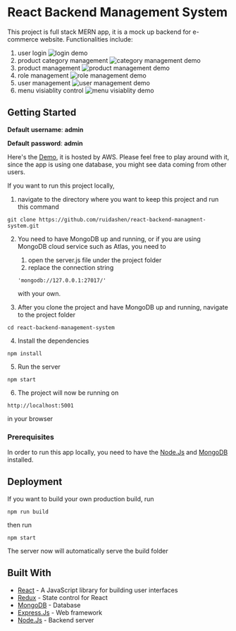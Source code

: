 # React Backend Management System

This project is full stack MERN app, it is a mock up backend for e-commerce website. Functionalities include: 
1. user login
   ![login demo](https://i.ibb.co/jDFqdKL/login.gif)
2. product category management 
   ![category management demo](https://i.ibb.co/m56brGp/category-management.gif)
3. product management
   ![product management demo](https://i.ibb.co/Z85dKp2/product-management.gif)
4. role management 
   ![role management demo](https://i.ibb.co/F5X25fp/role-management.gif)
5. user management 
   ![user management demo](https://i.ibb.co/BVqsMKc/user-management.gif)
6. menu visiablity control 
    ![menu visiablity demo](https://i.ibb.co/GW9yW1m/role-management.gif)

## Getting Started

**Default** **username**: **admin** 

**Default** **password**: **admin**

Here's the [Demo](http://13.59.50.112), it is hosted by AWS. Please feel free to play around with it, since the app is using one database, you might see data coming from other users.

If you want to run this project locally, 

1. navigate to the directory where you want to keep this project and run this command
```
git clone https://github.com/ruidashen/react-backend-managment-system.git
```

2. You need to have MongoDB up and running, or if you are using MongoDB cloud service such as Atlas, you need to 
   1. open the server.js file under the project folder
   2. replace the connection string 
    ```
    'mongodb://127.0.0.1:27017/'
    ```
    with your own.

3. After you clone the project and have MongoDB up and running, navigate to the project folder
```
cd react-backend-management-system
```

4. Install the dependencies
```
npm install
```

5. Run the server
```
npm start
```

6. The project will now be running on
```
http://localhost:5001
```
in your browser


### Prerequisites

In order to run this app locally, you need to have the [Node.Js](https://nodejs.org/en/) and [MongoDB](https://www.mongodb.com/) installed.


## Deployment

If you want to build your own production build, run
```
npm run build
```
then run
```
npm start
```
The server now will automatically serve the build folder

## Built With

* [React](https://reactjs.org/) - A JavaScript library for building user interfaces
* [Redux](https://redux.js.org/) - State control for React
* [MongoDB](https://www.mongodb.com/) - Database
* [Express.Js](https://expressjs.com/) - Web framework
* [Node.Js](https://nodejs.org/en/) - Backend server

